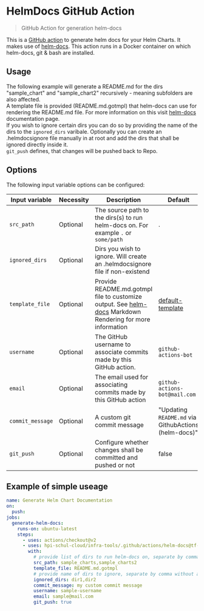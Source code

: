 
# HelmDocs GitHub Action

> GitHub Action for generation helm-docs

This is a [GitHub action](https://developer.github.com/actions/) to generate helm docs for your Helm Charts. It makes use of [helm-docs](https://github.com/norwoodj/helm-docs).
This action runs in a Docker container on which helm-docs, git & bash are installed. 

## Usage

The following example will generate a README.md for the dirs "sample_chart" and "sample_chart2" recursively - meaning subfolders are also affected.  <br> 
A template file is provided (README.md.gotmpl) that helm-docs can use for rendering the README.md file. For more information on this visit [helm-docs](https://github.com/norwoodj/helm-docs) documentation page. <br>
If you wish to ignore certain dirs you can do so by providing the name of the dirs to the `ignored_dirs` varibale. Optionally you can create an .helmdocsignore file manually in at root and add the dirs that shall be ignored directly inside it. <br> 
`git_push` defines, that changes will be pushed back to Repo. 



## Options 

The following input variable options can be configured:

|Input variable|Necessity|Description|Default|
|--------------------|--------|-----------|-------|
|`src_path`|Optional|The source path to the dirs(s) to run helm-docs on. For example `.` or `some/path` | . | |
|`ignored_dirs`|Optional|Dirs you wish to ignore. Will create an .helmdocsignore file if non-existend||
|`template_file`|Optional|Provide README.md.gotmpl file to customize output. See [helm-docs](https://github.com/norwoodj/helm-docs#markdown-rendering) Markdown Rendering for more information | [default-template](https://github.com/norwoodj/helm-docs)|
|`username`|Optional|The GitHub username to associate commits made by this GitHub action.| `github-actions-bot`|
|`email`|Optional|The email used for associating commits made by this GitHub action| `github-actions-bot@mail.com`|
|`commit_message`|Optional|A custom git commit message| "Updating `README.md` via GithubActions (helm-docs)" |
|`git_push`|Optional|Configure whether changes shall be committed and pushed or not|false|

## Example of simple useage
```yml
name: Generate Helm Chart Documentation 
on:
  push:
jobs:
  generate-helm-docs:
    runs-on: ubuntu-latest
    steps:
      - uses: actions/checkout@v2
      - uses: hpi-schul-cloud/infra-tools/.github/actions/helm-docs@tf-helm-docs-v1
        with: 
          # provide list of dirs to run helm-docs on, separate by comma without a space
          src_path: sample_charts,sample_charts2
          template_file: README.md.gotmpl
          # provide name of dirs to ignore, separate by comma without a space
          ignored_dirs: dir1,dir2
          commit_message: my custom commit message
          username: sample-username
          email: sample@mail.com
          git_push: true 

```